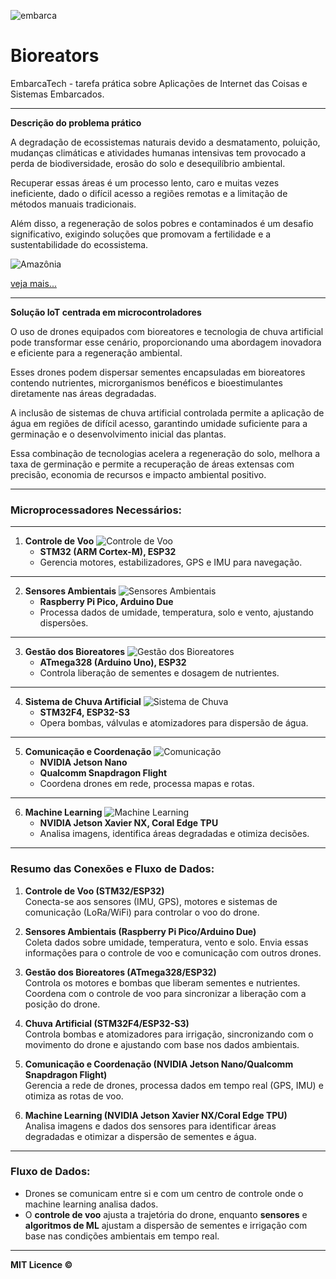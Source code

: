 ![embarca](embarca.png)

# Bioreators 

EmbarcaTech - tarefa prática sobre Aplicações de Internet das Coisas e Sistemas Embarcados.

---

**Descrição do problema prático**

A degradação de ecossistemas naturais devido a desmatamento, poluição, mudanças climáticas e atividades humanas intensivas tem provocado a perda de biodiversidade, erosão do solo e desequilíbrio ambiental. 

Recuperar essas áreas é um processo lento, caro e muitas vezes ineficiente, dado o difícil acesso a regiões remotas e a limitação de métodos manuais tradicionais. 

Além disso, a regeneração de solos pobres e contaminados é um desafio significativo, exigindo soluções que promovam a fertilidade e a sustentabilidade do ecossistema.

![Amazônia](amazonia.png)

[veja mais...](https://www.tempo.com/noticias/actualidade/sim-o-desmatamento-na-amazonia-provoca-reducao-de-chuvas-na-america-do-sul-clima-brasil.html)

---

**Solução IoT centrada em microcontroladores**

O uso de drones equipados com bioreatores e tecnologia de chuva artificial pode transformar esse cenário, proporcionando uma abordagem inovadora e eficiente para a regeneração ambiental. 

Esses drones podem dispersar sementes encapsuladas em bioreatores contendo nutrientes, microrganismos benéficos e bioestimulantes diretamente nas áreas degradadas. 

A inclusão de sistemas de chuva artificial controlada permite a aplicação de água em regiões de difícil acesso, garantindo umidade suficiente para a germinação e o desenvolvimento inicial das plantas. 

Essa combinação de tecnologias acelera a regeneração do solo, melhora a taxa de germinação e permite a recuperação de áreas extensas com precisão, economia de recursos e impacto ambiental positivo.

---

### Microprocessadores Necessários:  

---

1. **Controle de Voo**
   ![Controle de Voo](voo.png)
   - **STM32 (ARM Cortex-M), ESP32**   
   - Gerencia motores, estabilizadores, GPS e IMU para navegação.
  
---

2. **Sensores Ambientais**
   ![Sensores Ambientais](rasp.png)
   - **Raspberry Pi Pico, Arduino Due**   
   - Processa dados de umidade, temperatura, solo e vento, ajustando dispersões.  

---

3. **Gestão dos Bioreatores**
   ![Gestão dos Bioreatores](uno.png)
   - **ATmega328 (Arduino Uno), ESP32**   
   - Controla liberação de sementes e dosagem de nutrientes.  

---

4. **Sistema de Chuva Artificial**
   ![Sistema de Chuva](s3.png)
   - **STM32F4, ESP32-S3** 
   - Opera bombas, válvulas e atomizadores para dispersão de água.  

---

5. **Comunicação e Coordenação**
   ![Comunicação](jetson.png)
   - **NVIDIA Jetson Nano**
   - **Qualcomm Snapdragon Flight**
   - Coordena drones em rede, processa mapas e rotas.

---

6. **Machine Learning**
   ![Machine Learning](xavier.png)
   - **NVIDIA Jetson Xavier NX, Coral Edge TPU**
   - Analisa imagens, identifica áreas degradadas e otimiza decisões.

---

### **Resumo das Conexões e Fluxo de Dados:**

1. **Controle de Voo (STM32/ESP32)**  
   Conecta-se aos sensores (IMU, GPS), motores e sistemas de comunicação (LoRa/WiFi) para controlar o voo do drone.


2. **Sensores Ambientais (Raspberry Pi Pico/Arduino Due)**  
   Coleta dados sobre umidade, temperatura, vento e solo. Envia essas informações para o controle de voo e comunicação com outros drones.


3. **Gestão dos Bioreatores (ATmega328/ESP32)**  
   Controla os motores e bombas que liberam sementes e nutrientes. Coordena com o controle de voo para sincronizar a liberação com a posição do drone.


4. **Chuva Artificial (STM32F4/ESP32-S3)**  
   Controla bombas e atomizadores para irrigação, sincronizando com o movimento do drone e ajustando com base nos dados ambientais.
   


5. **Comunicação e Coordenação (NVIDIA Jetson Nano/Qualcomm Snapdragon Flight)**  
   Gerencia a rede de drones, processa dados em tempo real (GPS, IMU) e otimiza as rotas de voo.
   


6. **Machine Learning (NVIDIA Jetson Xavier NX/Coral Edge TPU)**  
   Analisa imagens e dados dos sensores para identificar áreas degradadas e otimizar a dispersão de sementes e água.

---

### **Fluxo de Dados:**
- Drones se comunicam entre si e com um centro de controle onde o machine learning analisa dados.
- O **controle de voo** ajusta a trajetória do drone, enquanto **sensores** e **algoritmos de ML** ajustam a dispersão de sementes e irrigação com base nas condições ambientais em tempo real.

---

**MIT Licence ©**


